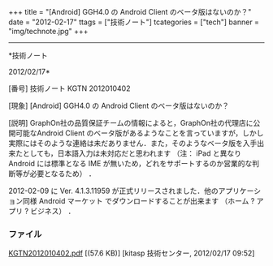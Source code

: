 ﻿+++
title = "[Android] GGH4.0 の Android Client のベータ版はないのか？"
date = "2012-02-17"
ttags = ["技術ノート"]
tcategories = ["tech"]
banner = "img/technote.jpg"
+++

-----------------------------------------------------------------------------------------------------------------------------

*技術ノート

2012/02/17*


[番号]
技術ノート KGTN 2012010402

[現象]
[Android] GGH4.0 の Android Client のベータ版はないのか？

[説明]
GraphOn社の品質保証チームの情報によると，GraphOn社の代理店に公開可能なAndroid
Client
のベータ版があるようなことを言っていますが，しかし実際にはそのような連絡は未だありません．また，そのようなベータ版を入手出来たとしても，日本語入力は未対応だと思われます
（注： iPad と異なりAndroid には標準となる IME
が無いため，どれをサポートするのか営業的な判断等が必要となるため） ．

2012-02-09 に Ver. 4.1.3.11959
が正式リリースされました．他のアプリケーション同様 Android マーケット
でダウンロードすることが出来ます （ホーム ? アプリ ? ビジネス） ．


### ファイル

 
 


[KGTN2012010402.pdf](http://techreport.kitasp.net/attachments/download/781/KGTN2012010402.pdf)
 [(57.6 KB)] [kitasp 技術センター, 2012/02/17
09:52]


 


 

